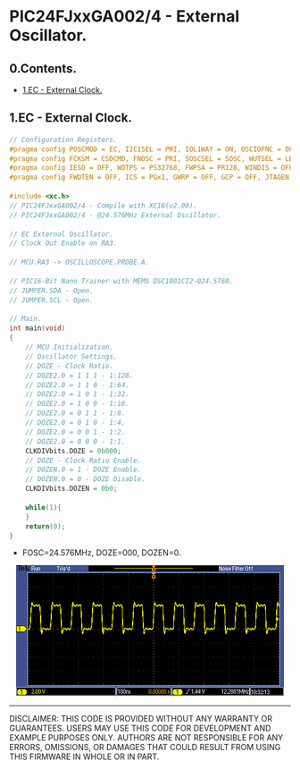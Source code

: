 # PIC24FJxxGA002/4 - External Oscillator.

## 0.Contents.

- [1.EC - External Clock.](./extosc.md#1ec---external-clock)

## 1.EC - External Clock.

```c
// Configuration Registers.
#pragma config POSCMOD = EC, I2C1SEL = PRI, IOL1WAY = ON, OSCIOFNC = OFF
#pragma config FCKSM = CSDCMD, FNOSC = PRI, SOSCSEL = SOSC, WUTSEL = LEG
#pragma config IESO = OFF, WDTPS = PS32768, FWPSA = PR128, WINDIS = OFF
#pragma config FWDTEN = OFF, ICS = PGx1, GWRP = OFF, GCP = OFF, JTAGEN = OFF

#include <xc.h>
// PIC24FJxxGA002/4 - Compile with XC16(v2.00).
// PIC24FJxxGA002/4 - @24.576MHz External Oscillator.

// EC External Oscillator.
// Clock Out Enable on RA3.

// MCU.RA3 -> OSCILLOSCOPE.PROBE.A.

// PIC16-Bit Nano Trainer with MEMS DSC1001CI2-024.5760.
// JUMPER.SDA - Open.
// JUMPER.SCL - Open.

// Main.
int main(void)
{
    // MCU Initialization.
    // Oscillator Settings.
    // DOZE - Clock Ratio.
    // DOZE2.0 = 1 1 1 - 1:128.
    // DOZE2.0 = 1 1 0 - 1:64.
    // DOZE2.0 = 1 0 1 - 1:32.
    // DOZE2.0 = 1 0 0 - 1:16.
    // DOZE2.0 = 0 1 1 - 1:8.
    // DOZE2.0 = 0 1 0 - 1:4.
    // DOZE2.0 = 0 0 1 - 1:2.
    // DOZE2.0 = 0 0 0 - 1:1.
    CLKDIVbits.DOZE = 0b000;
    // DOZE - Clock Ratio Enable.
    // DOZEN.0 = 1 - DOZE Enable.
    // DOZEN.0 = 0 - DOZE Disable.
    CLKDIVbits.DOZEN = 0b0;

    while(1){
    }
    return(0);
}
```

- FOSC=24.576MHz, DOZE=000, DOZEN=0.

<p align="center"><img alt="EC" src="../pics/ec.png"></p>

---
DISCLAIMER: THIS CODE IS PROVIDED WITHOUT ANY WARRANTY OR GUARANTEES.
USERS MAY USE THIS CODE FOR DEVELOPMENT AND EXAMPLE PURPOSES ONLY.
AUTHORS ARE NOT RESPONSIBLE FOR ANY ERRORS, OMISSIONS, OR DAMAGES THAT COULD
RESULT FROM USING THIS FIRMWARE IN WHOLE OR IN PART.
